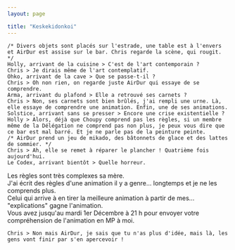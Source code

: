 ```yaml
---
layout: page

title: "Keskekidonkoi"
---
```


```
/* Divers objets sont placés sur l'estrade, une table est à l'envers et AirDur est assise sur le bar. Chris regarde la scène, qui rougit. */
Holly, arrivant de la cuisine > C'est de l'art contemporain ?
Chris > Je dirais même de l'art contemplatif.
Ohko, arrivant de la cave > Que se passe-t-il ?
Chris > Oh non rien, on regarde juste AirDur qui essaye de se comprendre.
Arma, arrivant du plafond > Elle a retrouvé ses carnets ?
Chris > Non, ses carnets sont bien brûlés, j'ai rempli une urne. Là, elle essaye de comprendre une animation. Enfin, une de ses animations.
Solstice, arrivant sans se presser > Encore une crise existentielle ?
Holly > Alors, déjà que Choupy comprend pas les règles, si un membre même de la Délégation ne comprend pas non plus, je peux vous dire que ce bar est mal barré. Et je ne parle pas de la peinture peinte.
/* AirDur prend un jeu de mikado, des bâtonnets de glace et des lattes de sommier. */
Chris > Ah, elle se remet à réparer le plancher ! Quatrième fois aujourd'hui.
Le Codex, arrivant bientôt > Quelle horreur.
```

Les règles sont très complexes sa mère.  
J'ai écrit des règles d'une animation il y a genre... longtemps et je ne les comprends plus.  
Celui qui arrive à en tirer la meilleure animation à partir de mes... "explications" gagne l'animation.  
Vous avez jusqu'au mardi 1er Décembre à 21 h pour envoyer votre compréhension de l'animation en MP à moi.

```
Chris > Non mais AirDur, je sais que tu n'as plus d'idée, mais là, les gens vont finir par s'en apercevoir !
```